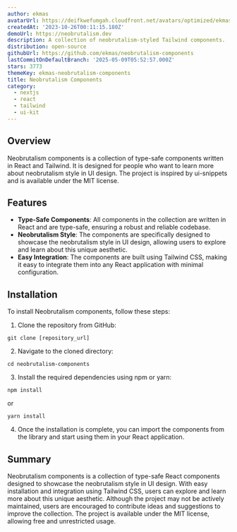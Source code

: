 ```yaml
---
author: ekmas
avatarUrl: https://deifkwefumgah.cloudfront.net/avatars/optimized/ekmas-neobrutalism-components-avatar-128.webp
createdAt: '2023-10-26T00:11:15.180Z'
demoUrl: https://neobrutalism.dev
description: A collection of neobrutalism-styled Tailwind components.
distribution: open-source
githubUrl: https://github.com/ekmas/neobrutalism-components
lastCommitOnDefaultBranch: '2025-05-09T05:52:57.000Z'
stars: 3773
themeKey: ekmas-neobrutalism-components
title: Neobrutalism Components
category:
  - nextjs
  - react
  - tailwind
  - ui-kit
---
```

## Overview
Neobrutalism components is a collection of type-safe components written in React and Tailwind. It is designed for people who want to learn more about neobrutalism style in UI design. The project is inspired by ui-snippets and is available under the MIT license.

## Features
- **Type-Safe Components**: All components in the collection are written in React and are type-safe, ensuring a robust and reliable codebase.
- **Neobrutalism Style**: The components are specifically designed to showcase the neobrutalism style in UI design, allowing users to explore and learn about this unique aesthetic.
- **Easy Integration**: The components are built using Tailwind CSS, making it easy to integrate them into any React application with minimal configuration.

## Installation
To install Neobrutalism components, follow these steps:

1. Clone the repository from GitHub:
```
git clone [repository_url]
```

2. Navigate to the cloned directory:
```
cd neobrutalism-components
```

3. Install the required dependencies using npm or yarn:
```
npm install
```
or
```
yarn install
```

4. Once the installation is complete, you can import the components from the library and start using them in your React application.

## Summary
Neobrutalism components is a collection of type-safe React components designed to showcase the neobrutalism style in UI design. With easy installation and integration using Tailwind CSS, users can explore and learn more about this unique aesthetic. Although the project may not be actively maintained, users are encouraged to contribute ideas and suggestions to improve the collection. The project is available under the MIT license, allowing free and unrestricted usage.